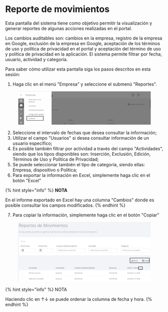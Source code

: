 # Reporte de movimientos

Esta pantalla del sistema tiene como objetivo permitir la visualización y generar reportes de algunas acciones realizadas en el portal.

Los cambios auditables son: cambios en la empresa, registro de la empresa en Google, exclusión de la empresa en Google, aceptación de los términos de uso y política de privacidad en el portal y aceptación del término de uso y política de privacidad en la aplicación. El sistema permite filtrar por fecha, usuario, actividad y categoría.

Para saber cómo utilizar esta pantalla siga los pasos descritos en esta sesión:

1. Haga clic en el menú "Empresa" y seleccione el submenú "Reportes".

<figure><img src="../.gitbook/assets/image (9).png" alt=""><figcaption></figcaption></figure>

2. Seleccione el intervalo de fechas que desea consultar la información;
3. Utilizar el campo "Usuarios" si desea consultar información de un usuario específico;
4. Es posible también filtrar por actividad a través del campo "Actividades", siendo que los tipos disponibles son: Inserción, Exclusión, Edición, Términos de Uso y Política de Privacidad;
5. Se puede seleccionar también el tipo de categoría, siendo ellas: Empresa, dispositivo o Política;
6. Para exportar la información en Excel, simplemente haga clic en el botón "Excel"

{% hint style="info" %}
**NOTA**&#x20;

En el informe exportado en Excel hay una columna "Cambios" donde es posible consultar los campos modificados.
{% endhint %}

7. Para copiar la información, simplemente haga clic en el botón "Copiar"

<figure><img src="../.gitbook/assets/Captura de tela 2023-11-03 115311.png" alt=""><figcaption></figcaption></figure>

{% hint style="info" %}
NOTA&#x20;

Haciendo clic en ↑↓ se puede ordenar la columna de fecha y hora.
{% endhint %}
